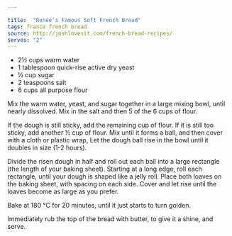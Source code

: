 ```yaml
---

title:  "Renee’s Famous Soft French Bread"
tags: france french bread
source: http://joshlovesit.com/french-bread-recipes/
serves: "2"
---
```

* 2½ cups warm water
* 1 tablespoon quick-rise active dry yeast
* ½ cup sugar
* 2 teaspoons salt
* 6 cups all purpose flour

Mix the warm water, yeast, and sugar together in a large mixing bowl, until nearly dissolved. Mix in the salt and then 5 of the 6 cups of flour.

If the dough is still sticky, add the remaining cup of flour. If it is still too sticky, add another ½ cup of flour. Mix until it forms a ball, and then cover with a cloth or plastic wrap, Let the dough ball rise in the bowl until it doubles in size (1-2 hours).

Divide the risen dough in half and roll out each ball into a large rectangle (the length of your baking sheet). Starting at a long edge, roll each rectangle, until your dough is shaped like a jelly roll. Place both loaves on the baking sheet, with spacing on each side. Cover and let rise until the loaves become as large as you prefer.

Bake at 180 °C for 20 minutes, until it just starts to turn golden.

Immediately rub the top of the bread with butter, to give it a shine, and serve.
